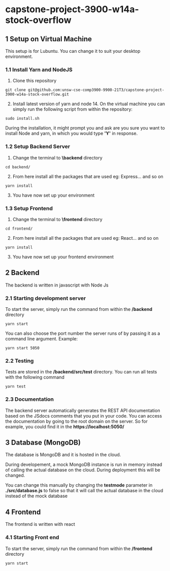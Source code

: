 # capstone-project-3900-w14a-stock-overflow

## 1 Setup on Virtual Machine
This setup is for Lubuntu. You can change it to suit your desktop environment. 
###	1.1	Install Yarn and NodeJS
1. Clone this repository
```
git clone git@github.com:unsw-cse-comp3900-9900-21T3/capstone-project-3900-w14a-stock-overflow.git
```
2.	Install latest version of yarn and node 14. On the virtual machine you can simply run the following script from within the repository:
```
sudo install.sh
```
During the installation, it might prompt you and ask are you sure you want to install Node and yarn, in which you would type **'Y'** in response.
### 1.2	Setup Backend Server

1.  Change the terminal to **\backend** directory

```
cd backend/
```

2.  From here install all the packages that are used eg: Express... and so on

```
yarn install
```

3.  You have now set up your environment
### 1.3	Setup Frontend
1) Change the terminal to **\frontend** directory
```
cd frontend/
```

2) From here install all the packages that are used eg: React... and so on

```
yarn install
```

3) You have now set up your frontend environment

## 2 Backend

The backend is written in javascript with Node Js

### 2.1 Starting development server

To start the server, simply run the command from within the **/backend** directory
```
yarn start
```

You can also choose the port number the server runs of by passing it as a command line argument. Example:

```
yarn start 5050
```

### 2.2 Testing
Tests are stored in the **/backend/src/test** directory.
You can run all tests with the following command
```
yarn test
```

### 2.3	Documentation
The backend server automatically generates the REST API documentation based on the JSdocs comments that you put in your code. You can access the documentation by going to the root domain on the server. So for example, you could find it in the **https://localhost:5050/**

## 3 Database (MongoDB) 

The database is MongoDB and it is hosted in the cloud.

During developement, a mock MongoDB instance is run in memory instead of calling the actual database on the cloud. During deployment this will be changed.

You can change this manually by changing the **testmode** parameter in **./src/database.js** to false so that it
will call the actual database in the cloud instead of the mock database

## 4 Frontend
The frontend is written with react

### 4.1	Starting Front end
To start the server, simply run the command from within the **/frontend** directory
```
yarn start
```

